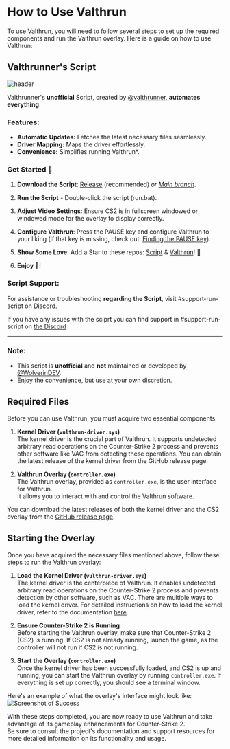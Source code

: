 # How to Use Valthrun
To use Valthrun, you will need to follow several steps to set up the required components and run the Valthrun overlay. 
Here is a guide on how to use Valthrun:

## Valthrunner's Script
![header](https://github.com/Valthrun/Wiki/assets/131185036/10be1413-e33e-4248-b96e-e643a68c5946)

Valthrunner's **unofficial** Script, created by [@valthrunner](https://github.com/valthrunner), **automates everything**.

### Features:
- **Automatic Updates:** Fetches the latest necessary files seamlessly.
- **Driver Mapping:** Maps the driver effortlessly.
- **Convenience:** Simplifies running Valthrun*.

### Get Started :rocket:

1. **Download the Script**: [Release](https://github.com/valthrunner/Valthrun/releases/latest/download/run.bat) (recommended) _or [Main branch](https://github.com/valthrunner/Valthrun/raw/main/run.bat)_.

2. **Run the Script** - Double-click the script (run.bat).

3. **Adjust Video Settings**: Ensure CS2 is in fullscreen windowed or windowed mode for the overlay to display correctly.

4. **Configure Valthrun**: Press the PAUSE key and configure Valthrun to your liking (if that key is missing, check out: [Finding the PAUSE key](https://wiki.valth.run/#/030_troubleshooting/overlay/050_pause_key)).

5. **Show Some Love**: Add a Star to these repos: [Script](https://github.com/valthrunner/Valthrun) & [Valthrun](https://github.com/valthrunner/Valthrun)! :star2:

6. **Enjoy** :tada:! 

### Script Support:
For assistance or troubleshooting **regarding the Script**, visit #support-run-script on [Discord](https://discord.gg/ecKbpAPW5T).

If you have any issues with the sciprt you can find support in #support-run-script on [the Discord](https://discord.gg/ecKbpAPW5T)

---

### Note:
- This script is **unofficial** and **not** maintained or developed by [@WolverinDEV](https://github.com/WolverinDEV).
- Enjoy the convenience, but use at your own discretion.

## Required Files
Before you can use Valthrun, you must acquire two essential components:

1. **Kernel Driver (`vulthrun-driver.sys`)**  
The kernel driver is the crucial part of Valthrun. 
It supports undetected arbitrary read operations on the Counter-Strike 2 process and prevents other software like VAC from detecting these operations. 
You can obtain the latest release of the kernel driver from the GitHub release page.  

2. **Valthrun Overlay (`controller.exe`)**  
The Valthrun overlay, provided as `controller.exe`, is the user interface for Valthrun.  
It allows you to interact with and control the Valthrun software.

You can download the latest releases of both the kernel driver and the CS2 overlay from the [GitHub release page](https://github.com/Valthrun/Valthrun/releases).
  
## Starting the Overlay
Once you have acquired the necessary files mentioned above, follow these steps to run the Valthrun overlay:

1. **Load the Kernel Driver (`vulthrun-driver.sys`)**  
The kernel driver is the centerpiece of Valthrun. 
It enables undetected arbitrary read operations on the Counter-Strike 2 process and prevents detection by other software, such as VAC.
There are multiple ways to load the kernel driver. 
For detailed instructions on how to load the kernel driver, refer to the documentation [here](010_getting-started/020_driver.md).

2. **Ensure Counter-Strike 2 is Running**  
Before starting the Valthrun overlay, make sure that Counter-Strike 2 (CS2) is running. 
If CS2 is not already running, launch the game, as the controller will not run if CS2 is not running.

3. **Start the Overlay (`controller.exe`)**  
Once the kernel driver has been successfully loaded, and CS2 is up and running, 
you can start the Valthrun overlay by running `controller.exe`. 
If everything is set up correctly, you should see a terminal window.

Here's an example of what the overlay's interface might look like:
![Screenshot of Success](../../_media/screenshot_controller_success.png)

With these steps completed, you are now ready to use Valthrun and take advantage of its gameplay enhancements for Counter-Strike 2.  
Be sure to consult the project's documentation and support resources for more detailed information on its functionality and usage.
